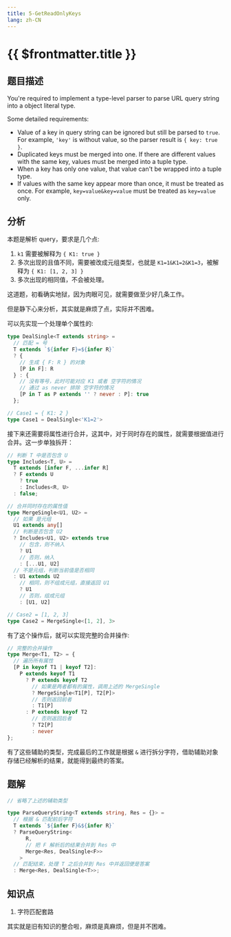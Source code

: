 ```yaml
---
title: 5-GetReadOnlyKeys
lang: zh-CN
---
```


# {{ $frontmatter.title }}

## 题目描述

You're required to implement a type-level parser to parse URL query string into a object literal type.

Some detailed requirements:

- Value of a key in query string can be ignored but still be parsed to `true`. For example, `'key'` is without value, so the parser result is `{ key: true }`.
- Duplicated keys must be merged into one. If there are different values with the same key, values must be merged into a tuple type.
- When a key has only one value, that value can't be wrapped into a tuple type.
- If values with the same key appear more than once, it must be treated as once. For example, `key=value&key=value` must be treated as `key=value` only.

## 分析

本题是解析 query，要求是几个点:

1. `k1` 需要被解释为 `{ K1: true }`
2. 多次出现的且值不同，需要被改成元组类型，也就是 `K1=1&K1=2&K1=3`，被解释为 `{ K1: [1, 2, 3] }`
3. 多次出现的相同值，不会被处理。

这道题，初看确实地狱，因为肉眼可见，就需要做至少好几条工作。

但是静下心来分析，其实就是麻烦了点，实际并不困难。

可以先实现一个处理单个属性的:

```ts
type DealSingle<T extends string> =
  // 匹配 = 号
  T extends `${infer F}=${infer R}`
  ? {
    // 生成 { F: R } 的对象
    [P in F]: R
  } : {
    // 没有等号，此时可能对应 K1 或者 空字符的情况
    // 通过 as never 排除 空字符的情况
    [P in T as P extends '' ? never : P]: true
  };

// Case1 = { K1: 2 }
type Case1 = DealSingle<'K1=2'>
```

接下来还需要将属性进行合并，这其中，对于同时存在的属性，就需要根据值进行合并。这一步单独拆开：

```ts
// 判断 T 中是否包含 U
type Includes<T, U> =
  T extends [infer F, ...infer R]
  ? F extends U
    ? true
    : Includes<R, U>
  : false;

// 合并同时存在的属性值
type MergeSingle<U1, U2> =
  // 如果 是元组
  U1 extends any[]
  // 判断是否包含 U2
  ? Includes<U1, U2> extends true
    // 包含，则不纳入
    ? U1
    // 否则，纳入
    : [...U1, U2]
  // 不是元组，判断当前值是否相同
  : U1 extends U2
    // 相同，则不组成元组，直接返回 U1
    ? U1
    // 否则，组成元组
    : [U1, U2]

// Case2 = [1, 2, 3]
type Case2 = MergeSingle<[1, 2], 3>
```

有了这个操作后，就可以实现完整的合并操作:

```ts
// 完整的合并操作
type Merge<T1, T2> = {
  // 遍历所有属性
  [P in keyof T1 | keyof T2]:
    P extends keyof T1
      ? P extends keyof T2
        // 如果是两者都有的属性，调用上述的 MergeSingle
        ? MergeSingle<T1[P], T2[P]>
        // 否则返回前者
        : T1[P]
      : P extends keyof T2
        // 否则返回后者
        ? T2[P]
        : never
};
```

有了这些辅助的类型，完成最后的工作就是根据 `&` 进行拆分字符，借助辅助对象存储已经解析的结果，就能得到最终的答案。

## 题解

```ts
// 省略了上述的辅助类型

type ParseQueryString<T extends string, Res = {}> =
  // 根据 & 匹配前后字符
  T extends `${infer F}&${infer R}`
  ? ParseQueryString<
      R,
      // 把 F 解析后的结果合并到 Res 中
      Merge<Res, DealSingle<F>>
    >
  // 匹配结束，处理 T 之后合并到 Res 中并返回便是答案
  : Merge<Res, DealSingle<T>>;
```

## 知识点

1. 字符匹配套路

其实就是旧有知识的整合啦，麻烦是真麻烦，但是并不困难。

